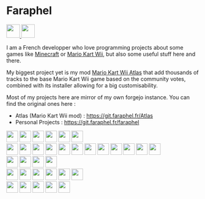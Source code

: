 # Faraphel

<div align="left">
  
  <a href="https://matrix.to/#/@faraphel:faraphel.fr" target="_blank">
    <img src="https://img.shields.io/static/v1?message=Matrix&logo=matrix&label=&color=000000&logoColor=white&labelColor=&style=for-the-badge" height="35" />
  </a>
  
  <a href="https://discordapp.com/users/216179546427359232" target="_blank">
    <img src="https://img.shields.io/static/v1?message=Discord&logo=discord&label=&color=7289da&logoColor=white&labelColor=&style=for-the-badge" height="35" />
  </a>
  
</div>

I am a French developper who love programming projects about some games like [Minecraft](https://www.minecraft.net/) 
or [Mario Kart Wii](https://fr.wikipedia.org/wiki/Mario_Kart_Wii), but also some useful stuff here and there.

My biggest project yet is my mod [Mario Kart Wii Atlas](https://www.faraphel.fr/atlas/) that add thousands of tracks to 
the base Mario Kart Wii game based on the community votes, combined with its installer allowing for a big customisability.

Most of my projects here are mirror of my own forgejo instance. You can find the original ones here : 
- Atlas (Mario Kart Wii mod) : https://git.faraphel.fr/Atlas
- Personal Projects : https://git.faraphel.fr/faraphel

<div align="left">

  <img src="https://cdn.jsdelivr.net/gh/devicons/devicon/icons/clion/clion-original.svg" height="30" />
  <img src="https://cdn.jsdelivr.net/gh/devicons/devicon/icons/intellij/intellij-original.svg" height="30" />
  <img src="https://cdn.jsdelivr.net/gh/devicons/devicon/icons/pycharm/pycharm-original.svg" height="30" />
  <img src="https://cdn.jsdelivr.net/gh/devicons/devicon/icons/androidstudio/androidstudio-original.svg" height="30" />
  <img src="https://cdn.jsdelivr.net/gh/devicons/devicon/icons/vscode/vscode-original.svg" height="30" />
  <img src="https://cdn.jsdelivr.net/gh/devicons/devicon/icons/git/git-original.svg" height="30" />

</div>

<div align="left">
  
  <img src="https://cdn.jsdelivr.net/gh/devicons/devicon/icons/python/python-original.svg" height="30" />
  <img src="https://cdn.jsdelivr.net/gh/devicons/devicon/icons/cplusplus/cplusplus-original.svg" height="30" />
  <img src="https://cdn.jsdelivr.net/gh/devicons/devicon/icons/c/c-original.svg" height="30" />
  <img src="https://cdn.jsdelivr.net/gh/devicons/devicon/icons/kotlin/kotlin-original.svg" height="30" />
  <img src="https://cdn.jsdelivr.net/gh/devicons/devicon/icons/lua/lua-original.svg" height="30" />
  <img src="https://cdn.jsdelivr.net/gh/devicons/devicon/icons/typescript/typescript-original.svg" height="30" />
  <img src="https://cdn.jsdelivr.net/gh/devicons/devicon/icons/javascript/javascript-original.svg" height="30" />
  <img src="https://cdn.jsdelivr.net/gh/devicons/devicon/icons/cmake/cmake-original.svg" height="30" />
  <img src="https://cdn.jsdelivr.net/gh/devicons/devicon/icons/java/java-original.svg" height="30" />
  <img src="https://cdn.jsdelivr.net/gh/devicons/devicon/icons/bash/bash-original.svg" height="30" />
  <img src="https://cdn.jsdelivr.net/gh/devicons/devicon/icons/visualbasic/visualbasic-original.svg" height="30" />
  <img src="https://cdn.jsdelivr.net/gh/devicons/devicon/icons/php/php-original.svg" height="30" />
  
</div>

<div align="left">
  
  <img src="https://cdn.jsdelivr.net/gh/devicons/devicon/icons/markdown/markdown-original.svg" height="30" />
  <img src="https://cdn.jsdelivr.net/gh/devicons/devicon/icons/latex/latex-original.svg" height="30" />
  <img src="https://cdn.jsdelivr.net/gh/devicons/devicon/icons/html5/html5-original.svg" height="30" />
  <img src="https://cdn.jsdelivr.net/gh/devicons/devicon/icons/css3/css3-original.svg" height="30" />

</div>
  
<div align="left">
  
  <img src="https://cdn.jsdelivr.net/gh/devicons/devicon/icons/docker/docker-original.svg" height="30" />
  <img src="https://cdn.jsdelivr.net/gh/devicons/devicon/icons/debian/debian-original.svg" height="30" />
  <img src="https://cdn.jsdelivr.net/gh/devicons/devicon/icons/fedora/fedora-original.svg" height="30" />
  <img src="https://cdn.jsdelivr.net/gh/devicons/devicon/icons/android/android-original.svg" height="30" />
  <img src="https://cdn.jsdelivr.net/gh/devicons/devicon/icons/raspberrypi/raspberrypi-original.svg" height="30" />
  <img src="https://cdn.jsdelivr.net/gh/devicons/devicon/icons/windows11/windows11-original.svg" height="30" />

</div>

<div align="left">

  <img src="https://cdn.jsdelivr.net/gh/devicons/devicon/icons/postgresql/postgresql-original.svg" height="30" />
  <img src="https://cdn.jsdelivr.net/gh/devicons/devicon/icons/nginx/nginx-original.svg" height="30" />
  <img src="https://cdn.jsdelivr.net/gh/devicons/devicon/icons/redis/redis-original.svg" height="30" />
  <img src="https://cdn.jsdelivr.net/gh/devicons/devicon/icons/portainer/portainer-original.svg" height="30" />
  <img src="https://cdn.jsdelivr.net/gh/devicons/devicon/icons/jenkins/jenkins-original.svg" height="30" />
  
</div>
